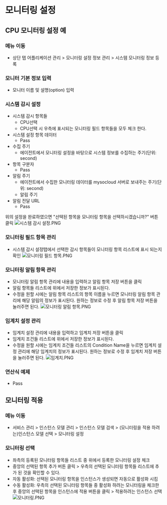 # 모니터링 설정 
## CPU 모니터링 설정 예
### 메뉴 이동
- 상단 탭 어플리케이션 관리 > 모니터링 설정 정보 관리 > 시스템 모니터링 정보 등록

### 모니터 기본 정보 입력
- 모니터 이름 및 설명(option) 입력

### 시스템 감시 설정
- 시스템 감시 항목들
	- CPU선택
  - CPU선택 시 우측에 표시되는 모니터링 필드 항목들을 모두 체크 한다.
- 시스템 설정 항목 데이터
	- Pass
- 수집 주기
	- 에이전트에서 모니터링 설정을 바탕으로 시스템 정보를 수집하는 주기(단위: second)
- 항목 구분자
  - Pass
- 알림 주기
	-  에이전트에서 수집한 모니터링 데이터를 mysocloud 서버로 보내주는 주기(단위: second)
  -  알림 주기
- 알림 전달 URL
	- Pass
  
위의 설정을 완료하였으면 "선택된 항목을 모니터링 항목을 선택하시겠습니까?" 버튼 클릭
![시스템 감시 설정.PNG](https://s3-ap-northeast-1.amazonaws.com/torchpad-production/wikis/1595/zJ7fKVnRSe2miPc0hPHP_%EC%8B%9C%EC%8A%A4%ED%85%9C%20%EA%B0%90%EC%8B%9C%20%EC%84%A4%EC%A0%95.PNG)

### 모니터링 필드 항목 관리
- 시스템 감시 설정탭에서 선택한 감시 항목들이 모니터링 항목 리스트에 표시 되는지 확인
![모니터링 필드 항목.PNG](https://s3-ap-northeast-1.amazonaws.com/torchpad-production/wikis/1595/EVD78cqQe9wQHuGW4VVw_%EB%AA%A8%EB%8B%88%ED%84%B0%EB%A7%81%20%ED%95%84%EB%93%9C%20%ED%95%AD%EB%AA%A9.PNG)

### 모니터링 알림 항목 관리
- 모니터링 알림 항목 관리에 내용을 입력하고 알림 항목 저장 버튼을 클릭
- 알림 항목들 리스트에 위에서 저장한 정보가 표시된다.
- 수정을 원할 시에는 알림 항목 리스트의 항목 이름을 누르면 모니터링 알림 항목 관리에 해당 알림의 정보가 표시된다. 원하는 정보로 수정 후 알림 항목 저장 버튼을 눌러주면 된다.
![모니터링 알림 항목.PNG](https://s3-ap-northeast-1.amazonaws.com/torchpad-production/wikis/1595/LTmh1fyESdiNwqJFobAs_%EB%AA%A8%EB%8B%88%ED%84%B0%EB%A7%81%20%EC%95%8C%EB%A6%BC%20%ED%95%AD%EB%AA%A9.PNG)

### 임계치 설정 관리
- 임계치 설정 관리에 내용을 입력하고 임계치 저장 버튼을 클릭
- 임계치 조건들 리스트에 위에서 저장한 정보가 표시된다.
- 수정을 원할 시에는 임계치 조건들 리스트의 Condition Name을 누르면 임계치 설정 관리에 해당 임계치의 정보가 표시된다. 원하는 정보로 수정 후 임계치 저장 버튼을 눌러주면 된다.
![임계치.PNG](https://s3-ap-northeast-1.amazonaws.com/torchpad-production/wikis/1595/j0wXypDhSC6r55X55ygo_%EC%9E%84%EA%B3%84%EC%B9%98.PNG)
 
### 연산식 예제
- Pass

## 모니터링 적용
### 메뉴 이동
- 서비스 관리 > 인스턴스 모델 관리 > 인스턴스 모델 검색 > (모니터링을 적용 하려는)인스턴스 모델 선택 > 모니터링 설정

### 모니터링 선택
- 좌측의 등록된 모니터링 항목들 리스트 중 위에서 등록한 모니터링 설정 체크
- 중앙의 선택된 항목 추가 버튼 클릭 > 우측의 선택된 모니터링 항목들 리스트에 추가 된 것을 확인할 수 있다.
- 자동 활성화: 선택된 모니터링 항목을 인스턴스가 생성되면 자동으로 활성화 시킴
- 수동 활성화: 우측의 선택된 모니터링 항목들 중 활성화 하려는 모니터링을 체크한 후 중앙의 선택된 항목을 인스턴스에 적용 버튼을 클릭 > 적용하려는 인스턴스 선택
![모니터링.PNG](https://s3-ap-northeast-1.amazonaws.com/torchpad-production/wikis/1595/UKVgXlhaSLW21A0lGsNK_%EB%AA%A8%EB%8B%88%ED%84%B0%EB%A7%81.PNG)

